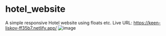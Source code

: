 # hotel_website
A simple responsive Hotel website using floats etc.
Live URL: https://keen-liskov-ff35b7.netlify.app/
![image](https://user-images.githubusercontent.com/85052740/145487254-7baf858c-bda0-4b55-ab31-049a9000720a.png)
